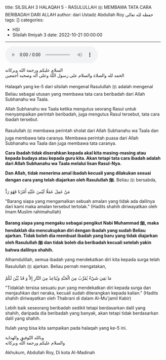 title: SILSILAH 3 HALAQAH 5 - RASULULLAH ﷺ MEMBAWA TATA CARA BERIBADAH DARI ALLAH
author: dari Ustadz Abdullah Roy حفظه لله تعالى
tags: []
categories:
  - HSI
  - Silsilah Ilmiyah 3
date: 2022-10-21 00:00:00
---
<audio controls="" src="https://docs.google.com/uc?export=open&id="></audio>

<div class="dalil">
  السلام عليكم ورحمة الله وبركاته
  <br>
  الحمد لله والصلاة والسلام على رسول اللَّهُ وعلى آله وصحبه أجمعين
</div>

Halaqah yang ke-5 dari silsilah mengenal Rasulullah ﷺ adalah mengenal Beliau sebagai utusan yang membawa tata cara beribadah dari Allah Subhanahu wa Taala.

Allah Subhanahu wa Taala ketika mengutus seorang Rasul untuk menyampaikan perintah beribadah, juga mengutus Rasul tersebut, tata cara ibadah tersebut.

Rasulullah ﷺ membawa perintah sholat dari Allah Subhanahu wa Taala dan juga membawa tata caranya. 
Membawa perintah puasa dari Allah Subhanahu wa Taala dan juga membawa tata caranya.

**Cara ibadah tidak diserahkan kepada akal kita masing-masing atau kepada budaya atau kepada guru kita. Akan tetapi tata cara ibadah adalah dari Allah Subhanahu wa Taala melalui lisan Rasul-Nya.**

**Dan Allah, tidak menerima amal ibadah kecuali yang dilakukan sesuai dengan cara yang telah diajarkan oleh Rasulullah ﷺ**. Beliau ﷺ bersabda,
<div class="dalil">
  مَنْ عَمِلَ عَمَلًا لَيْسَ عَلَيْهِ أَمْرُنَا فَهُوَ رَدٌّ
  <p>
    "Barang siapa yang mengamalkan sebuah amalan yang tidak ada dalilnya dari kami maka amalan tersebut tertolak." (Hadits shahih diriwayatkan oleh Imam Muslim rahimahullah)
  </p>
</div>

**Barang siapa yang mengaku sebagai pengikut Nabi Muhammad ﷺ, maka hendaklah dia mencukupkan diri dengan ibadah yang sudah Beliau ajarkan. Tidak boleh dia membuat ibadah yang baru yang tidak diajarkan oleh Rasulullah ﷺ dan tidak boleh dia beribadah kecuali setelah yakin bahwa dalilnya shahih.**

Alhamdulillah, semua ibadah yang mendekatkan diri kita kepada surga telah Rasulullah ﷺ ajarkan. Beliau pernah mengatakan,
<div class="dalil">
  مَا بَقِيَ شَيْءٌ يُقَرِّبُ مِنَ الْجَنَّةِ وَيُبَاعِدُ مِنَ النَّارِ إِلاَّ وَ قَدْ بُيِّنَ لَكُمْ
  <p>
    "Tidaklah tersisa sesuatu pun yang mendekatkan diri kepada surga dan menjauhkan dari neraka, kecuali sudah diterangkan kepada kalian." (Hadits shahih diriwayatkan oleh Thabrani di dalam Al-Mu'jamil Kabir)
  </p>
</div>

Lebih baik seseorang beribadah sedikit tetapi berdasarkan dalil yang shahih, daripada dia beribadah yang banyak, akan tetapi tidak berdasarkan dalil yang shahih.

Itulah yang bisa kita sampaikan pada halaqah yang ke-5 ini.

<div class="dalil">
  وبالله التّوفيق والهداية
  <br>
  والسلام عليكم ورحمة اللّه وبركاته
</div>

<p class="signature">
  Akhukum, Abdullah Roy, 
  Di kota Al-Madinah
</p>